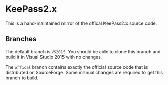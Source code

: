 # KeePass2.x
This is a hand-maintained mirror of the offical KeePass2.x source code.

## Branches

The default branch is `VS2015`. You should be able to clone this branch and build it
in Visual Studio 2015 with no changes.

The `offical` branch contains exactly the official source code that is distributed on
SourceForge. Some manual changes are required to get this branch to build.
